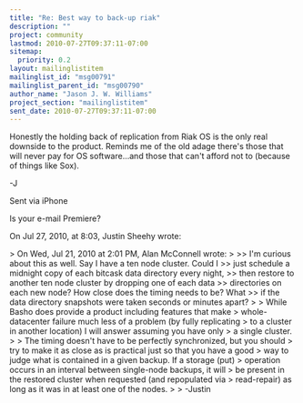 ```yaml
---
title: "Re: Best way to back-up riak"
description: ""
project: community
lastmod: 2010-07-27T09:37:11-07:00
sitemap:
  priority: 0.2
layout: mailinglistitem
mailinglist_id: "msg00791"
mailinglist_parent_id: "msg00790"
author_name: "Jason J. W. Williams"
project_section: "mailinglistitem"
sent_date: 2010-07-27T09:37:11-07:00
---
```



Honestly the holding back of replication from Riak OS is the only real downside 
to the product. Reminds me of the old adage there's those that will never pay 
for OS software...and those that can't afford not to (because of things like 
Sox). 

-J

Sent via iPhone

Is your e-mail Premiere?

On Jul 27, 2010, at 8:03, Justin Sheehy  wrote:

&gt; On Wed, Jul 21, 2010 at 2:01 PM, Alan McConnell  wrote:
&gt; 
&gt;&gt; I'm curious about this as well. Say I have a ten node cluster. Could I
&gt;&gt; just schedule a midnight copy of each bitcask data directory every night,
&gt;&gt; then restore to another ten node cluster by dropping one of each data
&gt;&gt; directories on each new node? How close does the timing needs to be? What
&gt;&gt; if the data directory snapshots were taken seconds or minutes apart?
&gt; 
&gt; While Basho does provide a product including features that make
&gt; whole-datacenter failure much less of a problem (by fully replicating
&gt; to a cluster in another location) I will answer assuming you have only
&gt; a single cluster.
&gt; 
&gt; The timing doesn't have to be perfectly synchronized, but you should
&gt; try to make it as close as is practical just so that you have a good
&gt; way to judge what is contained in a given backup. If a storage (put)
&gt; operation occurs in an interval between single-node backups, it will
&gt; be present in the restored cluster when requested (and repopulated via
&gt; read-repair) as long as it was in at least one of the nodes.
&gt; 
&gt; -Justin

